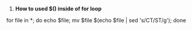 1. **How to used $() inside of for loop**

for file in *; do echo $file; mv $file $(echo $file | sed 's/CT/ST/g'); done
